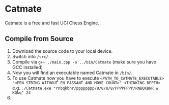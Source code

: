 # Catmate

Catmate is a free and fast UCI Chess Engine.

## Compile from Source

1. Download the source code to your local device.
2. Switch into `/src/`
3. Compile via `g++ ./main.cpp -o ../bin/Catmate` (make sure you have GCC installed)
4. Now you will find an executable named Catmate in `/bin/`.
5. To use Catmate now you have to execute `<PATH_TO_CATMATE_EXECUTABLE> "<FEN_STRING_WITHOUT_EN_PASSANT_AND_MOVE_COUNT>" <THINKING_DEPTH>`
   e.g. `./Catmate.exe "rnbqkbnr/pppppppp/8/8/8/8/PPPPPPPP/RNBQKBNR w KQkq" 24`
6.

<!--
## Use  with Python

To use Catmate with Python you first have to compile Catmate from source or download a released executable.

Once you've done that, you can import from `catmate.py`, the function `run`,  in your Python program. And call
`run(executable_path="<path_to_catmate_executable>", board=<chess.Board board>, depth=<depth>)` )
-->
